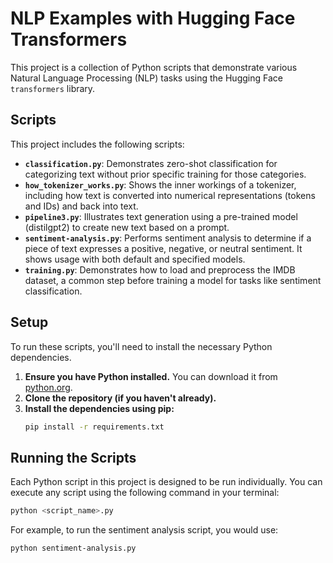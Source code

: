# NLP Examples with Hugging Face Transformers

This project is a collection of Python scripts that demonstrate various Natural Language Processing (NLP) tasks using the Hugging Face `transformers` library.

## Scripts

This project includes the following scripts:

*   **`classification.py`**: Demonstrates zero-shot classification for categorizing text without prior specific training for those categories.
*   **`how_tokenizer_works.py`**: Shows the inner workings of a tokenizer, including how text is converted into numerical representations (tokens and IDs) and back into text.
*   **`pipeline3.py`**: Illustrates text generation using a pre-trained model (distilgpt2) to create new text based on a prompt.
*   **`sentiment-analysis.py`**: Performs sentiment analysis to determine if a piece of text expresses a positive, negative, or neutral sentiment. It shows usage with both default and specified models.
*   **`training.py`**: Demonstrates how to load and preprocess the IMDB dataset, a common step before training a model for tasks like sentiment classification.

## Setup

To run these scripts, you'll need to install the necessary Python dependencies.

1.  **Ensure you have Python installed.** You can download it from [python.org](https://www.python.org/).
2.  **Clone the repository (if you haven't already).**
3.  **Install the dependencies using pip:**
    ```bash
    pip install -r requirements.txt
    ```

## Running the Scripts

Each Python script in this project is designed to be run individually. You can execute any script using the following command in your terminal:

```bash
python <script_name>.py
```

For example, to run the sentiment analysis script, you would use:

```bash
python sentiment-analysis.py
```
